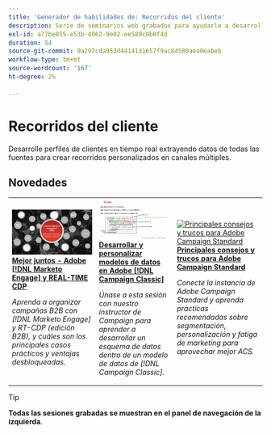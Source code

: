```yaml
---
title: 'Generador de habilidades de: Recorridos del cliente'
description: Serie de seminarios web grabados para ayudarle a desarrollar perfiles de clientes en tiempo real aprovechando los datos de todas las fuentes para crear recorridos personalizados en canales múltiples.
exl-id: a77be055-e53b-4062-9e02-ee589c0b0f4d
duration: 54
source-git-commit: 9a297cda953d4414131657f9ac84580aea0eabeb
workflow-type: tm+mt
source-wordcount: '167'
ht-degree: 2%

---
```


# Recorridos del cliente

Desarrolle perfiles de clientes en tiempo real extrayendo datos de todas las fuentes para crear recorridos personalizados en canales múltiples.

## Novedades

<table>
<tr>
  <td>
    <a href="https://experienceleague.adobe.com/docs/skill-builder-events/skill-builder/customer-journeys/2022/b2b-campaigns.html">
      <img alt="Mejor juntos - Adobe [!DNL Marketo Engage] y REAL-TIME CDP" src="assets/343824.jpeg" />
    </a>
     <div>
      <a href="https://experienceleague.adobe.com/docs/skill-builder-events/skill-builder/customer-journeys/2022/b2b-campaigns.html">
        <strong>Mejor juntos - Adobe [!DNL Marketo Engage] y REAL-TIME CDP</strong>
      </a>
    </div>
    <p>
    <em>Aprenda a organizar campañas B2B con [!DNL Marketo Engage] y RT-CDP (edición B2B), y cuáles son los principales casos prácticos y ventajas desbloqueadas.</em>
    <p>
  </td>
  <td>
    <a href="https://experienceleague.adobe.com/docs/skill-builder-events/skill-builder/customer-journeys/2022/data-models.html">
      <img alt="Desarrollar y personalizar modelos de datos en Adobe [!DNL Campaign Classic]" src="assets/343829.jpeg" />
    </a>
     <div>
      <a href="https://experienceleague.adobe.com/docs/skill-builder-events/skill-builder/customer-journeys/2022/data-models.html">
        <strong>Desarrollar y personalizar modelos de datos en Adobe [!DNL Campaign Classic]</strong>
      </a>
    </div>
    <p>
    <em>Únase a esta sesión con nuestro instructor de Campaign para aprender a desarrollar un esquema de datos dentro de un modelo de datos de [!DNL Campaign Classic].</em>
    <p>
  </td>  
  <td>
    <a href="https://experienceleague.adobe.com/docs/skill-builder-events/skill-builder/customer-journeys/2022/tips-and-tricks.html">
      <img alt="Principales consejos y trucos para Adobe Campaign Standard" src="https://video.tv.adobe.com/v/343828?format=jpeg" />
    </a>
     <div>
      <a href="https://experienceleague.adobe.com/docs/skill-builder-events/skill-builder/customer-journeys/2022/tips-and-tricks.html">
        <strong>Principales consejos y trucos para Adobe Campaign Standard</strong>
      </a>
    </div>
    <p>
    <em>Conecte la instancia de Adobe Campaign Standard y aprenda prácticas recomendadas sobre segmentación, personalización y fatiga de marketing para aprovechar mejor ACS.</em>
    <p>
  </td>
</tr>
</table>

>[!TIP]
>
>**Todas las sesiones grabadas se muestran en el panel de navegación de la izquierda**.
